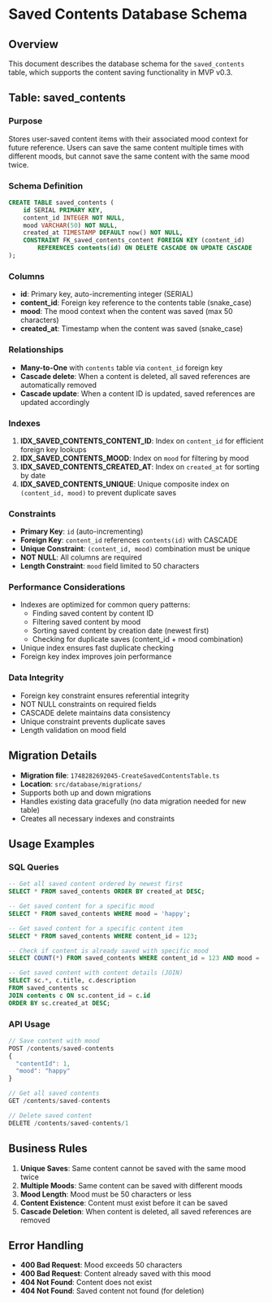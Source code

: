 # Saved Contents Database Schema

## Overview

This document describes the database schema for the `saved_contents` table, which supports the content saving functionality in MVP v0.3.

## Table: saved_contents

### Purpose

Stores user-saved content items with their associated mood context for future reference. Users can save the same content multiple times with different moods, but cannot save the same content with the same mood twice.

### Schema Definition

```sql
CREATE TABLE saved_contents (
    id SERIAL PRIMARY KEY,
    content_id INTEGER NOT NULL,
    mood VARCHAR(50) NOT NULL,
    created_at TIMESTAMP DEFAULT now() NOT NULL,
    CONSTRAINT FK_saved_contents_content FOREIGN KEY (content_id)
        REFERENCES contents(id) ON DELETE CASCADE ON UPDATE CASCADE
);
```

### Columns

- **id**: Primary key, auto-incrementing integer (SERIAL)
- **content_id**: Foreign key reference to the contents table (snake_case)
- **mood**: The mood context when the content was saved (max 50 characters)
- **created_at**: Timestamp when the content was saved (snake_case)

### Relationships

- **Many-to-One** with `contents` table via `content_id` foreign key
- **Cascade delete**: When a content is deleted, all saved references are automatically removed
- **Cascade update**: When a content ID is updated, saved references are updated accordingly

### Indexes

1. **IDX_SAVED_CONTENTS_CONTENT_ID**: Index on `content_id` for efficient foreign key lookups
2. **IDX_SAVED_CONTENTS_MOOD**: Index on `mood` for filtering by mood
3. **IDX_SAVED_CONTENTS_CREATED_AT**: Index on `created_at` for sorting by date
4. **IDX_SAVED_CONTENTS_UNIQUE**: Unique composite index on `(content_id, mood)` to prevent duplicate saves

### Constraints

- **Primary Key**: `id` (auto-incrementing)
- **Foreign Key**: `content_id` references `contents(id)` with CASCADE
- **Unique Constraint**: `(content_id, mood)` combination must be unique
- **NOT NULL**: All columns are required
- **Length Constraint**: `mood` field limited to 50 characters

### Performance Considerations

- Indexes are optimized for common query patterns:
  - Finding saved content by content ID
  - Filtering saved content by mood
  - Sorting saved content by creation date (newest first)
  - Checking for duplicate saves (content_id + mood combination)
- Unique index ensures fast duplicate checking
- Foreign key index improves join performance

### Data Integrity

- Foreign key constraint ensures referential integrity
- NOT NULL constraints on required fields
- CASCADE delete maintains data consistency
- Unique constraint prevents duplicate saves
- Length validation on mood field

## Migration Details

- **Migration file**: `1748282692045-CreateSavedContentsTable.ts`
- **Location**: `src/database/migrations/`
- Supports both up and down migrations
- Handles existing data gracefully (no data migration needed for new table)
- Creates all necessary indexes and constraints

## Usage Examples

### SQL Queries

```sql
-- Get all saved content ordered by newest first
SELECT * FROM saved_contents ORDER BY created_at DESC;

-- Get saved content for a specific mood
SELECT * FROM saved_contents WHERE mood = 'happy';

-- Get saved content for a specific content item
SELECT * FROM saved_contents WHERE content_id = 123;

-- Check if content is already saved with specific mood
SELECT COUNT(*) FROM saved_contents WHERE content_id = 123 AND mood = 'happy';

-- Get saved content with content details (JOIN)
SELECT sc.*, c.title, c.description
FROM saved_contents sc
JOIN contents c ON sc.content_id = c.id
ORDER BY sc.created_at DESC;
```

### API Usage

```javascript
// Save content with mood
POST /contents/saved-contents
{
  "contentId": 1,
  "mood": "happy"
}

// Get all saved contents
GET /contents/saved-contents

// Delete saved content
DELETE /contents/saved-contents/1
```

## Business Rules

1. **Unique Saves**: Same content cannot be saved with the same mood twice
2. **Multiple Moods**: Same content can be saved with different moods
3. **Mood Length**: Mood must be 50 characters or less
4. **Content Existence**: Content must exist before it can be saved
5. **Cascade Deletion**: When content is deleted, all saved references are removed

## Error Handling

- **400 Bad Request**: Mood exceeds 50 characters
- **400 Bad Request**: Content already saved with this mood
- **404 Not Found**: Content does not exist
- **404 Not Found**: Saved content not found (for deletion)
